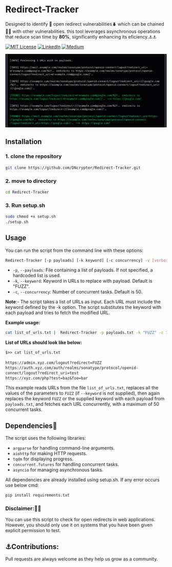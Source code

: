 
# Redirect-Tracker

Designed to identify 🔎 open redirect vulnerabilities🪲 which can be chained 🔗⚓ with other vulnerabilities. this tool leverages asynchronous operations that reduce scan time by **80%**, significantly enhancing its eficiency.⚓⚓


[![MIT License](https://img.shields.io/badge/License-MIT-green.svg)](https://choosealicense.com/licenses/mit/)
        [![LinkedIn](https://img.shields.io/badge/LinkedIn-Profile-blue)](https://www.linkedin.com/in/nikhil--chaudhari/)
        [![Medium](https://img.shields.io/badge/Medium-Writeups-black)](https://medium.com/@nikhil-c)

![Redirect-Tracker](https://github.com/DNcrypter/Redirect-Tracker/blob/main/static/Redirect-Tracker.png)


## Installation
### 1. clone the repository
```sh
git clone https://github.com/DNcrypter/Redirect-Tracker.git
```
### 2. move to directory
```sh 
cd Redirect-Tracker
```
### 3. Run setup.sh
```sh
sudo chmod +x setup.sh
./setup.sh

```

## Usage

You can run the script from the command line with these options:

```sh
Redirect-Tracker [-p payloads] [-k keyword] [-c concurrency] -v [verbose]
```

- `-p`, `--payloads`: File containing a list of payloads. If not specified, a hardcoded list is used.
- `-k`, `--keyword`: Keyword in URLs to replace with payload. Default is "FUZZ".
- `-c`, `--concurrency`: Number of concurrent tasks. Default is 50.

**Note**:- The script takes a list of URLs as input. Each URL must include the keyword defined by the -k option. The script substitutes the keyword with each payload and tries to fetch the modified URL.

**Example usage:**

```sh
cat list_of_urls.txt |  Redirect-Tracker -p payloads.txt -k "FUZZ" -c 100
```


 **List of URLs should look like below:**


```
$>> cat list_of_urls.txt

https://admin.xyz.com/logout?redirect=FUZZ
https://auth.xyz.com/auth/realms/sonatype/protocol/openid-connect/logout?redirect_uri=test
https://xyz.com/php?test=baz&foo=bar
```

This example reads URLs from the file `list_of_urls.txt`, replaces all the values of the parameters to `FUZZ` (if `--keyword` is not supplied), then again replaces the keyword `FUZZ` or the supplied keyword with each payload from `payloads.txt`, and fetches each URL concurrently, with a maximum of 50 concurrent tasks.



## Dependencies🔗

The script uses the following libraries:

- `argparse` for handling command-line arguments.
- `aiohttp` for making HTTP requests.
- `tqdm` for displaying progress.
- `concurrent.futures` for handling concurrent tasks.
- `asyncio` for managing asynchronous tasks.

All dependencies are already installed using setup.sh. If any error occurs use below cmd:
```bash
pip install requirements.txt
```
### Disclaimer:🔎🔎
You can use this script to check for open redirects in web applications. However, you should only use it on systems that you have been given explicit permission to test.

## ⚓Contributions:
Pull requests are always welcome as they help us grow as a community.
